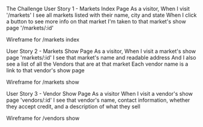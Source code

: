 
The Challenge
User Story 1 - Markets Index Page
As a visitor,
When I visit '/markets'
I see all markets listed with their name, city and state
When I click a button to see more info on that market
I'm taken to that market's show page '/markets/:id'

Wireframe for /markets index

User Story 2 - Markets Show Page
As a visitor,
When I visit a market's show page 'markets/:id'
I see that market's name and readable address
And I also see a list of all the Vendors that are at that market
Each vendor name is a link to that vendor's show page

Wireframe for /markets show

User Story 3 - Vendor Show Page
As a visitor
When I visit a vendor's show page 'vendors/:id'
I see that vendor's name, contact information, whether they accept credit, and a description of what they sell

Wireframe for /vendors show

